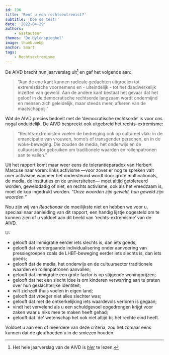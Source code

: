 ```yaml
---
id: 196
title: 'Bent u een rechtsextremist?'
subtitle: 'Doe de test!'
date: '2022-04-29'
authors:
    - Gastauteur
themes: 'De Uylenspieghel'
image: thumb.webp
anchor: Smart
tags:
    - Rechtsextremisme
---
```


De AIVD bracht hun jaarverslag uit[^1] en gaf het volgende aan:

>“Aan de ene kant kunnen radicale gedachten uitgroeien tot extremistische voornemens en - uiteindelijk - tot het daadwerkelijk inzetten van geweld. Aan de andere kant bestaat het gevaar dat het geloof in de democratische rechtsorde langzaam wordt ondermijnd en mensen zich geleidelijk, maar steeds meer, afkeren van de maatschappij.”

Wat de AIVD precies bedoelt met de ‘democratische rechtsorde’ is voor ons nogal onduidelijk. De AIVD bespreekt ook uitgebreid het rechts-extremisme:

>“Rechts-extremisten voelen de bedreiging ook op cultureel vlak: in de emancipatie van vrouwen, homo’s of transgender personen, en in de woke-beweging. Die zouden de media, het onderwijs en de cultuursector gebruiken om traditionele waarden en rollenpatronen aan te vallen.”

Uit het rapport komt maar weer eens de tolerantieparadox van Herbert Marcuse naar voren: links activisme —voor zover er nog te spreken valt over activisme wanneer het ondersteund wordt door grote multinationals, de media, de instituties en de universiteiten— moet altijd getolereerd worden, gewelddadig of niet, en rechts activisme, ook als het vreedzaam is, moet de kop ingedrukt worden. _“Onze woorden zijn geweld, hun geweld zijn woorden.”_

Nou zijn wij van _Reactionair_ de moeilijkste niet en hebben we voor u, speciaal naar aanleiding van dit rapport, een handig lijstje opgesteld om te kunnen zien of u voldoet aan dit beeld van ‘rechts-extremisme’ van de AIVD.

U:

- gelooft dat immigratie eerder iets slechts is, dan iets goeds;
- gelooft dat verdergaande individualisering onder aanvoering van pressiegroepen zoals de LHBT-beweging eerder iets slechts is, dan iets goeds;
- gelooft dat de media, het onderwijs en de cultuursector traditionele waarden en rollenpatronen aanvallen;
- gelooft dat immigratie een grote factor is op stijgende woningprijzen;
- gelooft dat het een slecht idee is om kinderen verwarring aan te praten over hun geslachtelijke identiteit; 
- wilt zichzelf thuis voelen in eigen land;
- gelooft dat vroeger niet alles slechter was;
- gelooft dat met de ontkerkelijking iets  waardevols verloren is gegaan;
- vindt het vervelend als u een schuldgevoel opgedrongen krijgt voor zaken waar u niks mee te maken heeft gehad;
- gelooft dat 'de' wetenschap het ook niet altijd bij het rechte eind heeft.


Voldoet u aan een of meerdere van deze criteria, zou het zomaar eens kunnen dat de gleufhoeden u in de smiezen houden.

[^1]: Het hele jaarverslag van de AIVD is _[hier](https://www.aivd.nl/binaries/aivd_nl/documenten/jaarverslagen/2022/04/28/aivd-jaarverslag-2021/AIVD-jaarverslag+2021.pdf)_ te lezen.

